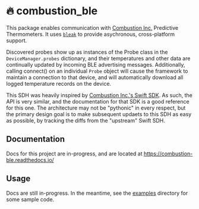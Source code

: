 # 🔥 **combustion_ble**

This package enables communication with [Combustion Inc.](https://combustion.inc) Predictive Thermometers. It uses [`bleak`](https://bleak.readthedocs.io/en/latest/) to provide asychronous, cross-platform support.

Discovered probes show up as instances of the Probe class in the `DeviceManager.probes` dictionary, and their temperatures and other data are continually updated by incoming BLE advertising messages. Additionally, calling connect() on an individual `Probe` object will cause the framework to maintain a connection to that device, and will automatically download all logged temperature records on the device.

This SDH was heavily inspired by [Combustion Inc.'s Swift SDK](https://github.com/combustion-inc/combustion-ios-ble). As such, the API is very similar, and the documentation for that SDK is a good reference for this one. The architecture may not be "pythonic" in every respect, but the primary design goal is to make subsequent updaets to this SDH as easy as possible, by tracking the diffs from the "upstream" Swift SDH.

## Documentation
Docs for this project are in-progress, and are located at https://combustion-ble.readthedocs.io/

## Usage

Docs are still in-progress. In the meantime, see the [examples](https://github.com/legrego/combustion_ble/tree/main/examples) directory for some sample code.
